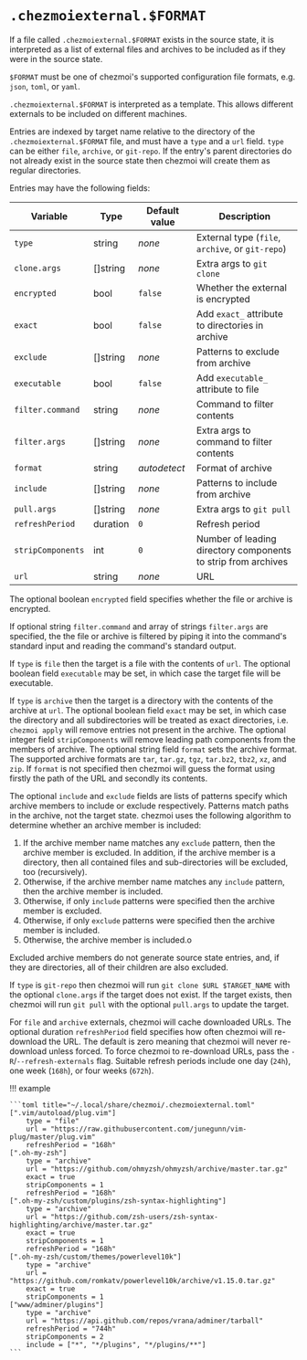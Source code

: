 # `.chezmoiexternal.$FORMAT`

If a file called `.chezmoiexternal.$FORMAT` exists in the source state, it is
interpreted as a list of external files and archives to be included as if they
were in the source state.

`$FORMAT` must be one of chezmoi's supported configuration file formats, e.g.
`json`, `toml`, or `yaml`.

`.chezmoiexternal.$FORMAT` is interpreted as a template. This allows different
externals to be included on different machines.

Entries are indexed by target name relative to the directory of the
`.chezmoiexternal.$FORMAT` file, and must have a `type` and a `url` field.
`type` can be either `file`, `archive`, or `git-repo`. If the entry's parent
directories do not already exist in the source state then chezmoi will create
them as regular directories.

Entries may have the following fields:

| Variable          | Type     | Default value | Description                                                   |
| ----------------- | -------- | ------------- | ------------------------------------------------------------- |
| `type`            | string   | *none*        | External type (`file`, `archive`, or `git-repo`)              |
| `clone.args`      | []string | *none*        | Extra args to `git clone`                                     |
| `encrypted`       | bool     | `false`       | Whether the external is encrypted                             |
| `exact`           | bool     | `false`       | Add `exact_` attribute to directories in archive              |
| `exclude`         | []string | *none*        | Patterns to exclude from archive                              |
| `executable`      | bool     | `false`       | Add `executable_` attribute to file                           |
| `filter.command`  | string   | *none*        | Command to filter contents                                    |
| `filter.args`     | []string | *none*        | Extra args to command to filter contents                      |
| `format`          | string   | *autodetect*  | Format of archive                                             |
| `include`         | []string | *none*        | Patterns to include from archive                              |
| `pull.args`       | []string | *none*        | Extra args to `git pull`                                      |
| `refreshPeriod`   | duration | `0`           | Refresh period                                                |
| `stripComponents` | int      | `0`           | Number of leading directory components to strip from archives |
| `url`             | string   | *none*        | URL                                                           |

The optional boolean `encrypted` field specifies whether the file or archive is
encrypted.

If optional string `filter.command` and array of strings `filter.args` are
specified, the the file or archive is filtered by piping it into the command's
standard input and reading the command's standard output.

If `type` is `file` then the target is a file with the contents of `url`. The
optional boolean field `executable` may be set, in which case the target file
will be executable.

If `type` is `archive` then the target is a directory with the contents of the
archive at `url`. The optional boolean field `exact` may be set, in which case
the directory and all subdirectories will be treated as exact directories, i.e.
`chezmoi apply` will remove entries not present in the archive. The optional
integer field `stripComponents` will remove leading path components from the
members of archive. The optional string field `format` sets the archive format.
The supported archive formats are `tar`, `tar.gz`, `tgz`, `tar.bz2`, `tbz2`,
`xz`, and `zip`. If `format` is not specified then chezmoi will guess the format
using firstly the path of the URL and secondly its contents.

The optional `include` and `exclude` fields are lists of patterns specify which
archive members to include or exclude respectively. Patterns match paths in the
archive, not the target state. chezmoi uses the following algorithm to
determine whether an archive member is included:

1. If the archive member name matches any `exclude` pattern, then the archive
   member is excluded. In addition, if the archive member is a directory, then
   all contained files and sub-directories will be excluded, too (recursively).
2. Otherwise, if the archive member name matches any `include` pattern, then
   the archive member is included.
3. Otherwise, if only `include` patterns were specified then the archive member
   is excluded.
4. Otherwise, if only `exclude` patterns were specified then the archive member
   is included.
5. Otherwise, the archive member is included.o

Excluded archive members do not generate source state entries, and, if they are
directories, all of their children are also excluded.

If `type` is `git-repo` then chezmoi will run `git clone $URL $TARGET_NAME`
with the optional `clone.args` if the target does not exist. If the target
exists, then chezmoi will run `git pull` with the optional `pull.args` to
update the target.

For `file` and `archive` externals, chezmoi will cache downloaded URLs. The
optional duration `refreshPeriod` field specifies how often chezmoi will
re-download the URL. The default is zero meaning that chezmoi will never
re-download unless forced. To force chezmoi to re-download URLs, pass the
`-R`/`--refresh-externals` flag. Suitable refresh periods include one day
(`24h`), one week (`168h`), or four weeks (`672h`).

!!! example

    ```toml title="~/.local/share/chezmoi/.chezmoiexternal.toml"
    [".vim/autoload/plug.vim"]
        type = "file"
        url = "https://raw.githubusercontent.com/junegunn/vim-plug/master/plug.vim"
        refreshPeriod = "168h"
    [".oh-my-zsh"]
        type = "archive"
        url = "https://github.com/ohmyzsh/ohmyzsh/archive/master.tar.gz"
        exact = true
        stripComponents = 1
        refreshPeriod = "168h"
    [".oh-my-zsh/custom/plugins/zsh-syntax-highlighting"]
        type = "archive"
        url = "https://github.com/zsh-users/zsh-syntax-highlighting/archive/master.tar.gz"
        exact = true
        stripComponents = 1
        refreshPeriod = "168h"
    [".oh-my-zsh/custom/themes/powerlevel10k"]
        type = "archive"
        url = "https://github.com/romkatv/powerlevel10k/archive/v1.15.0.tar.gz"
        exact = true
        stripComponents = 1
    ["www/adminer/plugins"]
        type = "archive"
        url = "https://api.github.com/repos/vrana/adminer/tarball"
        refreshPeriod = "744h"
        stripComponents = 2
        include = ["*", "*/plugins", "*/plugins/**"]
    ```
